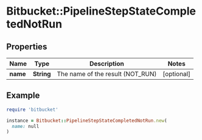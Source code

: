# Bitbucket::PipelineStepStateCompletedNotRun

## Properties

| Name | Type | Description | Notes |
| ---- | ---- | ----------- | ----- |
| **name** | **String** | The name of the result (NOT_RUN) | [optional] |

## Example

```ruby
require 'bitbucket'

instance = Bitbucket::PipelineStepStateCompletedNotRun.new(
  name: null
)
```

